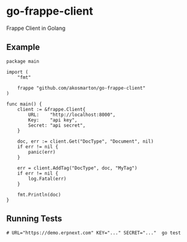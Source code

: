 # go-frappe-client
Frappe Client in Golang

## Example
```golang
package main

import (
	"fmt"

	frappe "github.com/akosmarton/go-frappe-client"
)

func main() {
	client := &frappe.Client{
		URL:    "http://localhost:8000",
		Key:    "api key",
		Secret: "api secret",
	}

	doc, err := client.Get("DocType", "Document", nil)
	if err != nil {
		panic(err)
	}

	err = client.AddTag("DocType", doc, "MyTag")
	if err != nil {
		log.Fatal(err)
	}

	fmt.Println(doc)
}
```

## Running Tests
```
# URL="https://demo.erpnext.com" KEY="..." SECRET="..."  go test
```
